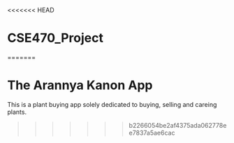 <<<<<<< HEAD
# CSE470_Project
=======
# The Arannya Kanon App
 This is a plant buying app solely dedicated to buying, selling and careing plants.
>>>>>>> b2266054be2af4375ada062778ee7837a5ae6cac
